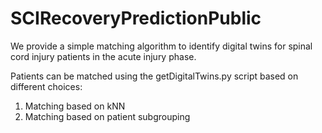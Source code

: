 # SCIRecoveryPredictionPublic
We provide a simple matching algorithm to identify digital twins for spinal cord injury patients in the acute injury phase. 

Patients can be matched using the getDigitalTwins.py script based on different choices: 
1) Matching based on kNN 
2) Matching based on patient subgrouping
